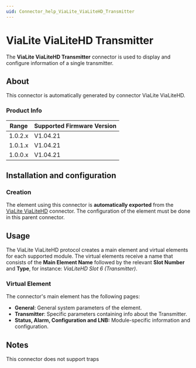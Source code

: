 ```yaml
---
uid: Connector_help_ViaLite_ViaLiteHD_Transmitter
---
```


# ViaLite ViaLiteHD Transmitter

The **ViaLite ViaLiteHD Transmitter** connector is used to display and configure information of a single transmitter.

## About

This connector is automatically generated by connector ViaLite ViaLiteHD.

### Product Info

| Range | Supported Firmware Version |
|------------------|-----------------------------|
| 1.0.2.x          | V1.04.21                    |
| 1.0.1.x          | V1.04.21                    |
| 1.0.0.x          | V1.04.21                    |

## Installation and configuration

### Creation

The element using this connector is **automatically exported** from the [ViaLite ViaLiteHD](xref:Connector_help_ViaLite_ViaLiteHD) connector. The configuration of the element must be done in this parent connector.

## Usage

The ViaLite ViaLiteHD protocol creates a main element and virtual elements for each supported module. The virtual elements receive a name that consists of the **Main Element Name** followed by the relevant **Slot Number** and **Type**, for instance: *ViaLiteHD Slot 6 (Transmitter)*.

### Virtual Element

The connector's main element has the following pages:

- **General**: General system parameters of the element.
- **Transmitter**: Specific parameters containing info about the Transmitter.
- **Status, Alarm, Configuration and LNB:** Module-specific information and configuration.

## Notes

This connector does not support traps
